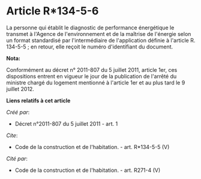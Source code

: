 # Article R*134-5-6

La personne qui établit le diagnostic de performance énergétique le transmet à l'Agence de l'environnement et de la maîtrise
de l'énergie selon un format standardisé par l'intermédiaire de l'application définie à l'article R. 134-5-5 ; en retour,
elle reçoit le numéro d'identifiant du document.

**Nota:**

Conformément au décret n° 2011-807 du 5 juillet 2011, article 1er, ces dispositions entrent en vigueur le jour de la
publication de l'arrêté du ministre chargé du logement mentionné à l'article 1er et au plus tard le 9 juillet 2012.

**Liens relatifs à cet article**

_Créé par_:

  - Décret n°2011-807 du 5 juillet 2011 - art. 1

_Cite_:

  - Code de la construction et de l'habitation. - art. R*134-5-5 (V)

_Cité par_:

  - Code de la construction et de l'habitation. - art. R271-4 (V)
